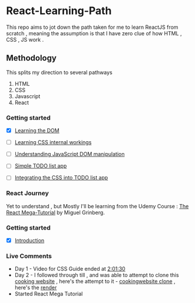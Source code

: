 # React-Learning-Path
This repo aims to jot down the path taken for me to learn ReactJS from scratch , meaning the assumption is that I have zero clue of how HTML , CSS , JS work .


## Methodology 
This splits my direction to several pathways 

1. HTML
2. CSS
3. Javascript
4. React

### Getting started 
- [x] [Learning the DOM]()
- [ ] [Learning CSS internal workings](https://github.com/invader43/React-Learning-Path/blob/main/tutorials/CSS%20-%20%2011%20hrs.md)
- [ ] [Understanding JavaScript DOM manipulation]()
- [ ] [Simple TODO list app]()
- [ ] [Integrating the CSS into TODO list app]()


### React Journey 
Yet to understand , but Mostly I'll be learning from the Udemy Course : [The React Mega-Tutorial](https://www.udemy.com/course/react-mega-tutorial) by Miguel Grinberg.
### Getting started 
- [x] [Introduction]()


### Live Comments 
- Day 1 - Video for CSS Guide ended at [2:01:30](https://youtu.be/OXGznpKZ_sA?list=PLWKjhJtqVAbmMuZ3saqRIBimAKIMYkt0E&t=7290)
- Day 2 - I followed through till []() , and was able to attempt to clone this [cooking website](https://www.gimmesomeoven.com/spaghetti-aglio-e-olio/) , here's the attempt to it - [cookingwebsite clone](https://github.com/invader43/React-Learning-Path/tree/main/potential-clones/cookingwebsite%20clone) , here's the [render](http://htmlpreview.github.io/?https://github.com/invader43/React-Learning-Path/blob/main/potential-clones/cookingwebsite%20clone/index.html)
- Started React Mega Tutorial 